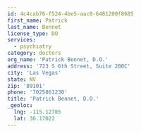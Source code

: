 ```yaml
---
id: 4c4cab76-f524-4be5-aac0-6481200f8685
first_name: Patrick
last_name: Bennet
license_type: DO
services:
  - psychiatry
category: doctors
org_name: 'Patrick Bennet, D.O.'
address: '723 S 6th Street, Suite 200C'
city: 'Las Vegas'
state: NV
zip: '89101'
phone: '7025861230'
title: 'Patrick Bennet, D.O.'
_geoloc:
  lng: -115.12785
  lat: 36.17022
---
```

